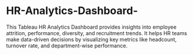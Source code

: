 # HR-Analytics-Dashboard-
This Tableau HR Analytics Dashboard provides insights into employee attrition, performance, diversity, and recruitment trends. It helps HR teams make data-driven decisions by visualizing key metrics like headcount, turnover rate, and department-wise performance. 
